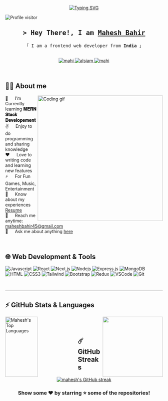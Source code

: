 
<p align="center">
  <a href="https://github.com/MaheshB45"><img src="https://readme-typing-svg.herokuapp.com?font=Fira+Code&weight=500&size=25&pause=1000&center=true&width=435&lines=Front+End+Developer+;Always+learning+new+things+;Self+Thought+Programmer" alt="Typing SVG" /></a>
</p>
<a href="https://komarev.com/ghpvc/?username=MaheshB45">
  <img align="left" src="https://komarev.com/ghpvc/?username=MaheshB45&label=Visitors&color=0e75b6&style=for-the-badge" alt="Profile visitor" />
</a>
<br>
<!-- Intro  -->
<h2 align="center">
        <samp> &gt; Hey There!, I am
                <b><a target="_blank" href="https://fyp.bio/Mahesh">Mahesh Bahir</a></b>
        </samp>
</h2>


<p align="center"> 
  <samp>
    「 I am a frontend web developer from <b>India</b> 」
    <br>
    <br>
  </samp>
</p>

<p align="center">
 <a href="https://www.linkedin.com/in/mahesh-bahir-931b8b1b0/" target="_blank">
  <img src="https://img.shields.io/badge/LinkedIn-0077B5?style=for-the-badge&logo=linkedin&logoColor=white" alt="mahi"/>
 </a>
 
 <!--<a href="https://twitter.com/alsiam_dev" target="_blank">
  <img src="https://img.shields.io/badge/Twitter-1DA1F2?style=for-the-badge&logo=twitter&logoColor=white" />
 </a>-->
 <a href="https://instagram.com/mahesh_b_45" target="_blank">
  <img src="https://img.shields.io/badge/Instagram-fe4164?style=for-the-badge&logo=instagram&logoColor=white" alt="alsiam" />
 </a> 
 <a href="https://fyp.bio/Mahesh" target="blank">
  <img src="https://img.shields.io/badge/Website-DC143C?style=for-the-badge&logo=medium&logoColor=white" alt="mahi" />
 </a>
 <!--<a href="https://facebook.com/alsiam.world" target="_blank">
  <img src="https://img.shields.io/badge/Facebook-20BEFF?&style=for-the-badge&logo=facebook&logoColor=white" alt="alsiam"  />
  </a> -->
</p>
<br />

<!-- About Section -->
 ## 🙋‍♂️ About me
 
<p>
 <img align="right" width="400" src="https://media3.giphy.com/media/26tn33aiTi1jkl6H6/giphy.gif?cid=ecf05e47absvl7wk6jxyxds9w3s0fvj8rjc8n9mpx76dlf5o&ep=v1_gifs_search&rid=giphy.gif&ct=g" alt="Coding gif" />

 📘 &emsp; I’m Currently learning **𝐌𝐄𝐑𝐍 𝐒𝐭𝐚𝐜𝐤 𝐃𝐞𝐯𝐞𝐥𝐨𝐩𝐞𝐦𝐞𝐧𝐭**<br/>
 ✌️ &emsp; Enjoy to do programming and sharing knowledge<br/>
 ❤️ &emsp; Love to writing code and learning new features<br/>
 ⚡ &emsp; For Fun Games, Music, Entertainment<br/>
 📄 &emsp; Know about my experiences [Resume](https://drive.google.com/drive/folders/1E2EnUfYxBMs09DUtMuPAWl5Yc0gwQ5CU)<br/>
 📧 &emsp; Reach me anytime: maheshbahir45@gmail.com<br/>
 💬 &emsp; Ask me about anything [here](https://www.linkedin.com/in/mahesh-bahir-931b8b1b0/)

</p>
<br/>

## 🌐 Web Development & Tools

![Javascript](https://img.shields.io/badge/Javascript-F0DB4F?style=for-the-badge&labelColor=black&logo=javascript&logoColor=F0DB4F)
![React](https://img.shields.io/badge/-React-61DBFB?style=for-the-badge&labelColor=black&logo=react&logoColor=61DBFB)
![Next.js](https://img.shields.io/badge/next.js-000000?style=for-the-badge&logo=nextdotjs&logoColor=white)
![Nodejs](https://img.shields.io/badge/Nodejs-3C873A?style=for-the-badge&labelColor=black&logo=node.js&logoColor=3C873A)
![Express.js](https://img.shields.io/badge/Express.js-000000?style=for-the-badge&logo=express&logoColor=white)
![MongoDB](https://img.shields.io/badge/MongoDB-4EA94B?style=for-the-badge&logo=mongodb&logoColor=white)
![HTML](https://img.shields.io/badge/HTML5-E34F26?style=for-the-badge&logo=html5&logoColor=white)
![CSS3](https://img.shields.io/badge/CSS3-1572B6?style=for-the-badge&logo=css3&logoColor=white)
![Tailwind](https://img.shields.io/badge/Tailwind_CSS-092749?style=for-the-badge&logo=tailwindcss&logoColor=06B6D4&labelColor=000000)
![Bootstrap](https://img.shields.io/badge/Bootstrap-563D7C?style=for-the-badge&logo=bootstrap&logoColor=white)
![Redux](https://img.shields.io/badge/Redux-593D88?style=for-the-badge&logo=redux&logoColor=white)
![VSCode](https://img.shields.io/badge/Visual_Studio-0078d7?style=for-the-badge&logo=visual%20studio&logoColor=white)
![Git](https://img.shields.io/badge/Git-F05032?style=for-the-badge&logo=git&logoColor=white)
<!--![React Native](https://img.shields.io/badge/React_Native-20232A?style=for-the-badge&logo=react&logoColor=61DAFB)-->
<!--![Typescript](https://img.shields.io/badge/Typescript-007acc?style=for-the-badge&labelColor=black&logo=typescript&logoColor=007acc)-->
<br/>
<hr/>

## ⚡ GitHub Stats & Languages
 
  <a href="https://github.com/MaheshB45"><img align="left" alt="Mahesh's Top Languages" src="https://denvercoder1-github-readme-stats.vercel.app/api/top-langs/?username=MaheshB45&langs_count=8&layout=compact&theme=react&border_color=7F3FBF&bg_color=0D1117&title_color=F85D7F&icon_color=F8D866" height="192px" width="45.5%"/>
  </a>
 
  <a href="https://github.com/anuraghazra/github-readme-stats" title="GitHub Stats Card">
  	<img align="right" height="192px" src="https://github-readme-stats.vercel.app/api?username=MaheshB45&show_icons=true&theme=react&show=reviews">
  </a>

<!--[![Mahesh's GitHub activity graph](https://activity-graph.herokuapp.com/graph?username=MaheshB45&&theme=xcode)](https://github.com/MaheshB45)-->

  <!--<p><img align="left" src="https://github-readme-stats.vercel.app/api/top-langs? 
  username=MaheshB45&show_icons=true&locale=en&layout=compact&theme=tokyonight" alt="MaheshB45" /></p>-->
  
 <!--<p><img align="right" src="https://github-readme-stats.vercel.app/api? 
 username=MaheshB45&show_icons=true&locale=en&theme=tokyonight" alt="MaheshB45" /></p>-->
  
<br/>&nbsp;

## ☄️ GitHub Streaks
<p align="center">
    <a href="https://github.com/MaheshB45">
        <img src="https://streak-stats.demolab.com?user=MaheshB45&theme=tokyonight&border_radius=8&date_format=j%20M%5B%20Y%5D&card_width=550"alt="mahesh's GitHub streak"/>
    </a>
</p> 

<div align="center">

### Show some ❤️ by starring ⭐ some of the repositories!

</div>

